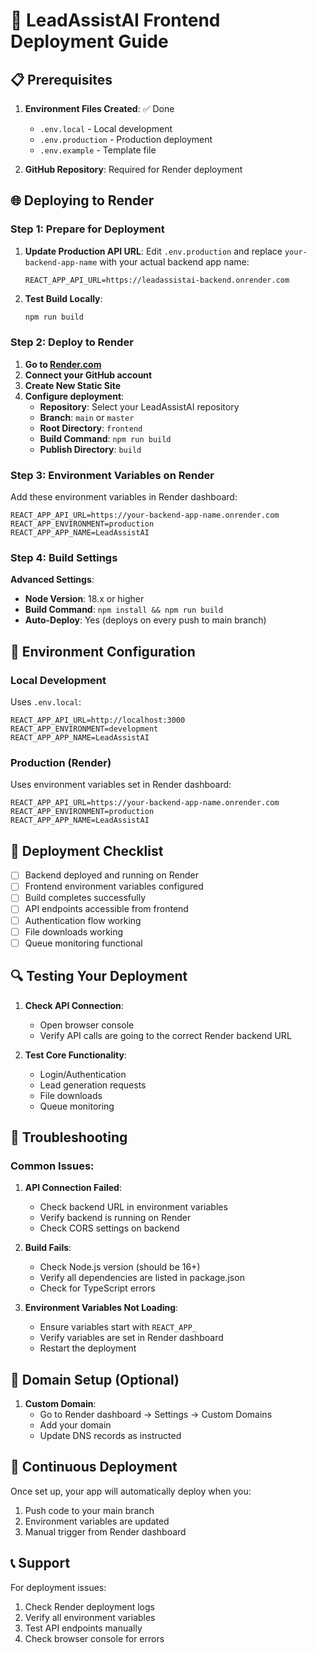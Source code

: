 # 🚀 LeadAssistAI Frontend Deployment Guide

## 📋 Prerequisites

1. **Environment Files Created**: ✅ Done
   - `.env.local` - Local development
   - `.env.production` - Production deployment
   - `.env.example` - Template file

2. **GitHub Repository**: Required for Render deployment

## 🌐 Deploying to Render

### Step 1: Prepare for Deployment

1. **Update Production API URL**:
   Edit `.env.production` and replace `your-backend-app-name` with your actual backend app name:
   ```env
   REACT_APP_API_URL=https://leadassistai-backend.onrender.com
   ```

2. **Test Build Locally**:
   ```bash
   npm run build
   ```

### Step 2: Deploy to Render

1. **Go to [Render.com](https://render.com)**
2. **Connect your GitHub account**
3. **Create New Static Site**
4. **Configure deployment**:
   - **Repository**: Select your LeadAssistAI repository
   - **Branch**: `main` or `master`
   - **Root Directory**: `frontend`
   - **Build Command**: `npm run build`
   - **Publish Directory**: `build`

### Step 3: Environment Variables on Render

Add these environment variables in Render dashboard:

```env
REACT_APP_API_URL=https://your-backend-app-name.onrender.com
REACT_APP_ENVIRONMENT=production
REACT_APP_APP_NAME=LeadAssistAI
```

### Step 4: Build Settings

**Advanced Settings**:
- **Node Version**: 18.x or higher
- **Build Command**: `npm install && npm run build`
- **Auto-Deploy**: Yes (deploys on every push to main branch)

## 🔧 Environment Configuration

### Local Development
Uses `.env.local`:
```env
REACT_APP_API_URL=http://localhost:3000
REACT_APP_ENVIRONMENT=development
REACT_APP_APP_NAME=LeadAssistAI
```

### Production (Render)
Uses environment variables set in Render dashboard:
```env
REACT_APP_API_URL=https://your-backend-app-name.onrender.com
REACT_APP_ENVIRONMENT=production
REACT_APP_APP_NAME=LeadAssistAI
```

## 🎯 Deployment Checklist

- [ ] Backend deployed and running on Render
- [ ] Frontend environment variables configured
- [ ] Build completes successfully
- [ ] API endpoints accessible from frontend
- [ ] Authentication flow working
- [ ] File downloads working
- [ ] Queue monitoring functional

## 🔍 Testing Your Deployment

1. **Check API Connection**:
   - Open browser console
   - Verify API calls are going to the correct Render backend URL

2. **Test Core Functionality**:
   - Login/Authentication
   - Lead generation requests
   - File downloads
   - Queue monitoring

## 🚨 Troubleshooting

### Common Issues:

1. **API Connection Failed**:
   - Check backend URL in environment variables
   - Verify backend is running on Render
   - Check CORS settings on backend

2. **Build Fails**:
   - Check Node.js version (should be 16+)
   - Verify all dependencies are listed in package.json
   - Check for TypeScript errors

3. **Environment Variables Not Loading**:
   - Ensure variables start with `REACT_APP_`
   - Verify variables are set in Render dashboard
   - Restart the deployment

## 📱 Domain Setup (Optional)

1. **Custom Domain**:
   - Go to Render dashboard → Settings → Custom Domains
   - Add your domain
   - Update DNS records as instructed

## 🔄 Continuous Deployment

Once set up, your app will automatically deploy when you:
1. Push code to your main branch
2. Environment variables are updated
3. Manual trigger from Render dashboard

## 📞 Support

For deployment issues:
1. Check Render deployment logs
2. Verify all environment variables
3. Test API endpoints manually
4. Check browser console for errors 